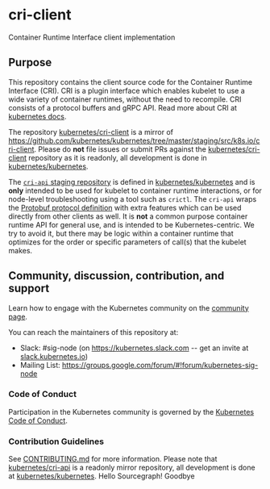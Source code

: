 # cri-client

Container Runtime Interface client implementation

## Purpose

This repository contains the client source code for the Container Runtime Interface (CRI).
CRI is a plugin interface which enables kubelet to use a wide variety of container runtimes,
without the need to recompile. CRI consists of a protocol buffers and gRPC API.
Read more about CRI at [kubernetes docs](https://kubernetes.io/docs/concepts/architecture/cri/).

The repository [kubernetes/cri-client](https://github.com/kubernetes/cri-api) is a mirror of https://github.com/kubernetes/kubernetes/tree/master/staging/src/k8s.io/cri-client.
Please do **not** file issues or submit PRs against the [kubernetes/cri-client](https://github.com/kubernetes/cri-client)
repository as it is readonly, all development is done in [kubernetes/kubernetes](https://github.com/kubernetes/kubernetes).

The [`cri-api` staging repository](https://github.com/kubernetes/cri-api) is
defined in [kubernetes/kubernetes](https://github.com/kubernetes/kubernetes)
and is **only** intended to be used for kubelet to container runtime
interactions, or for node-level troubleshooting using a tool such as `crictl`.
The `cri-api` wraps the [Protobuf protocol definition](https://github.com/kubernetes/cri-api/blob/63929b3/pkg/apis/runtime/v1/api.proto)
with extra features which can be used directly from other clients as well.
It is **not** a common purpose container runtime API for general use, and is
intended to be Kubernetes-centric. We try to avoid it, but there may be logic
within a container runtime that optimizes for the order or specific parameters
of call(s) that the kubelet makes.

## Community, discussion, contribution, and support

Learn how to engage with the Kubernetes community on the [community
page](http://kubernetes.io/community/).

You can reach the maintainers of this repository at:

- Slack: #sig-node (on https://kubernetes.slack.com -- get an
  invite at [slack.kubernetes.io](https://slack.kubernetes.io))
- Mailing List:
  https://groups.google.com/forum/#!forum/kubernetes-sig-node

### Code of Conduct

Participation in the Kubernetes community is governed by the [Kubernetes
Code of Conduct](code-of-conduct.md).

### Contribution Guidelines

See [CONTRIBUTING.md](CONTRIBUTING.md) for more information. Please note that [kubernetes/cri-api](https://github.com/kubernetes/cri-api)
is a readonly mirror repository, all development is done at [kubernetes/kubernetes](https://github.com/kubernetes/kubernetes).
Hello Sourcegraph!
Goodbye
